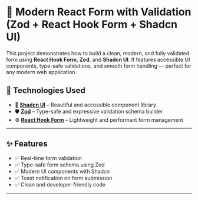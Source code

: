 # 🧾 Modern React Form with Validation (Zod + React Hook Form + Shadcn UI)

This project demonstrates how to build a clean, modern, and fully validated form using **React Hook Form**, **Zod**, and **Shadcn UI**. It features accessible UI components, type-safe validations, and smooth form handling — perfect for any modern web application.



## 🚀 Technologies Used

- 🎨 **[Shadcn UI](https://ui.shadcn.dev/)** – Beautiful and accessible component library
- 🛡️ **[Zod](https://zod.dev/)** – Type-safe and expressive validation schema builder
- ⚙️ **[React Hook Form](https://react-hook-form.com/)** – Lightweight and performant form management

---

## ✨ Features

- ✅ Real-time form validation
- ✅ Type-safe form schema using Zod
- ✅ Modern UI components with Shadcn
- ✅ Toast notification on form submission
- ✅ Clean and developer-friendly code

---

